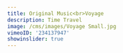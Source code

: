 ```yaml
---
title: Original Music<br>Voyage
description: Time Travel
image: /cms/images/Voyage Small.jpg
vimeoID: '234137947'
showinslider: true
---
```













